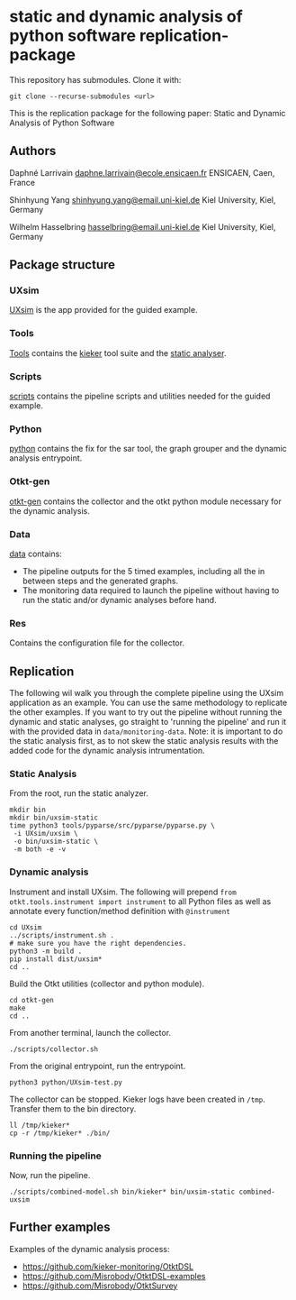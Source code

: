 # static and dynamic analysis of python software replication-package

This repository has submodules. Clone it with:
```
git clone --recurse-submodules <url>
```

This is the replication package for the following paper:
Static and Dynamic Analysis of Python Software

## Authors

Daphné Larrivain
<daphne.larrivain@ecole.ensicaen.fr>
ENSICAEN, Caen, France

Shinhyung Yang
<shinhyung.yang@email.uni-kiel.de>
Kiel University, Kiel, Germany

Wilhelm Hasselbring
<hasselbring@email.uni-kiel.de>
Kiel University, Kiel, Germany


## Package structure

### UXsim

[UXsim](https://github.com/toruseo/UXsim) is the app provided for the guided example.

### Tools

[Tools](tools) contains the [kieker](tools/oceandsl-tools/) tool suite and the [static analyser](https://github.com/Misrobody/pyparse#).

### Scripts

[scripts](scripts) contains the pipeline scripts and utilities needed for the guided example.

### Python

[python](python) contains the fix for the sar tool, the graph grouper and the dynamic analysis entrypoint.

### Otkt-gen

[otkt-gen](otkt-gen) contains the collector and the otkt python module necessary for the dynamic analysis.

### Data

[data](data) contains:
 - The pipeline outputs for the 5 timed examples, including all the in between steps and the generated graphs.
 - The monitoring data required to launch the pipeline without having to run the static and/or dynamic analyses before hand.

### Res

Contains the configuration file for the collector.

## Replication

The following wil walk you through the complete pipeline using the UXsim application as an example. You can use the same methodology to replicate the other examples.
If you want to try out the pipeline without running the dynamic and static analyses, go straight to 'running the pipeline' and run it with the provided data in `data/monitoring-data`.
Note: it is important to do the static analysis first, as to not skew the static analysis results with the added code for the dynamic analysis intrumentation.

### Static Analysis

From the root, run the static analyzer.

```
mkdir bin
mkdir bin/uxsim-static
time python3 tools/pyparse/src/pyparse/pyparse.py \
 -i UXsim/uxsim \
 -o bin/uxsim-static \
 -m both -e -v
```

### Dynamic analysis

Instrument and install UXsim. The following will prepend `from otkt.tools.instrument import instrument` to all Python files
as well as annotate every function/method definition with `@instrument`
  
```
cd UXsim
../scripts/instrument.sh .
# make sure you have the right dependencies.
python3 -m build .
pip install dist/uxsim*
cd ..
```

Build the Otkt utilities (collector and python module).
```
cd otkt-gen
make
cd ..
```

From another terminal, launch the collector.
```
./scripts/collector.sh
```

From the original entrypoint, run the entrypoint.

```
python3 python/UXsim-test.py
```

The collector can be stopped. Kieker logs have been created in `/tmp`. Transfer them to the bin directory.
```
ll /tmp/kieker*
cp -r /tmp/kieker* ./bin/
```

### Running the pipeline

Now, run the pipeline.

```
./scripts/combined-model.sh bin/kieker* bin/uxsim-static combined-uxsim
```

## Further examples

Examples of the dynamic analysis process:
- https://github.com/kieker-monitoring/OtktDSL
- https://github.com/Misrobody/OtktDSL-examples
- https://github.com/Misrobody/OtktSurvey


